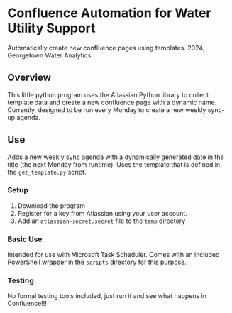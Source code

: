 # Confluence Automation for Water Utility Support
Automatically create new confluence pages using templates.
2024; Georgetown Water Analytics

## Overview
This little python program uses the Atlassian Python library to collect template data and create a new confluence page with a dynamic name. Currently, designed to be run every Monday to create a new weekly sync-up agenda.


## Use
Adds a new weekly sync agenda with a dynamically generated date in the title (the next Monday from runtime). Uses the template that is defined in the `get_template.py` script.
### Setup
1. Download the program
2. Register for a key from Atlassian using your user account.
3. Add an `atlassian-secret.secret` file to the `temp` directory
### Basic Use
Intended for use with Microsoft Task Scheduler. Comes with an included PowerShell wrapper in the `scripts` directory for this purpose.
### Testing
No formal testing tools included, just run it and see what happens in Confluence!!!
